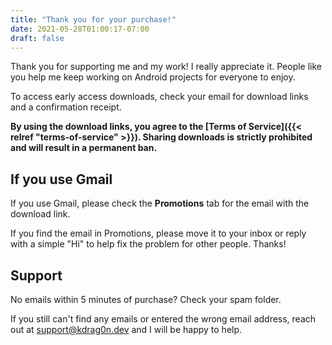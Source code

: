 ```yaml
---
title: "Thank you for your purchase!"
date: 2021-05-28T01:00:17-07:00
draft: false
---
```


Thank you for supporting me and my work! I really appreciate it. People like you help me keep working on Android projects for everyone to enjoy.

To access early access downloads, check your email for download links and a confirmation receipt.

**By using the download links, you agree to the [Terms of Service]({{< relref "terms-of-service" >}}). Sharing downloads is strictly prohibited and will result in a permanent ban.**

## If you use Gmail

If you use Gmail, please check the **Promotions** tab for the email with the download link.

If you find the email in Promotions, please move it to your inbox or reply with a simple "Hi" to help fix the problem for other people. Thanks!

## Support

No emails within 5 minutes of purchase? Check your spam folder.

If you still can't find any emails or entered the wrong email address, reach out at support@kdrag0n.dev and I will be happy to help.
